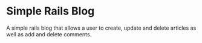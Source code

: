 # Simple Rails Blog

A simple rails blog that allows a user to create, update and delete articles as well as add and delete comments.
